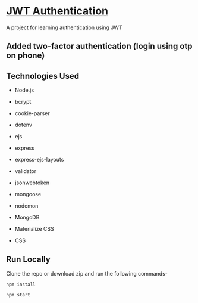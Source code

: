 # [JWT Authentication](https://jwt-auth-gsd.herokuapp.com/)

A project for learning authentication using JWT

## Added two-factor authentication (login using otp on phone)

## Technologies Used

* Node.js

* bcrypt

* cookie-parser

* dotenv

* ejs

* express

* express-ejs-layouts 

* validator

* jsonwebtoken

* mongoose

* nodemon 

* MongoDB

* Materialize CSS

* CSS


## Run Locally


Clone the repo or download zip and run the following commands-

`npm install`

`npm start`


